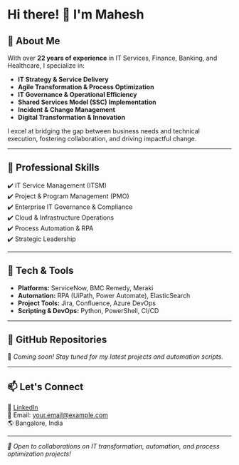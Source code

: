 # Hi there! 👋 I'm Mahesh  

## 🚀 About Me  
With over **22 years of experience** in IT Services, Finance, Banking, and Healthcare, I specialize in:  
- **IT Strategy & Service Delivery**  
- **Agile Transformation & Process Optimization**  
- **IT Governance & Operational Efficiency**  
- **Shared Services Model (SSC) Implementation**  
- **Incident & Change Management**  
- **Digital Transformation & Innovation**  

I excel at bridging the gap between business needs and technical execution, fostering collaboration, and driving impactful change.  

---

## 💼 Professional Skills  
✔️ IT Service Management (ITSM)  
✔️ Project & Program Management (PMO)  
✔️ Enterprise IT Governance & Compliance  
✔️ Cloud & Infrastructure Operations  
✔️ Process Automation & RPA  
✔️ Strategic Leadership  

---

## 🔧 Tech & Tools  
- **Platforms:** ServiceNow, BMC Remedy, Meraki 
- **Automation:** RPA (UiPath, Power Automate), ElasticSearch  
- **Project Tools:** Jira, Confluence, Azure DevOps  
- **Scripting & DevOps:** Python, PowerShell, CI/CD  

---

## 📌 GitHub Repositories  
🚧 *Coming soon! Stay tuned for my latest projects and automation scripts.*  

---

## 📫 Let's Connect  
💼 [LinkedIn](https://www.linkedin.com/in/mahesh-raju-c-1bb46183)  
📧 Email: your.email@example.com  
🌎 Bangalore, India  

---

*🚀 Open to collaborations on IT transformation, automation, and process optimization projects!*  


<!---
mahi-ip/mahi-ip is a ✨ special ✨ repository because its `README.md` (this file) appears on your GitHub profile.
You can click the Preview link to take a look at your changes.
--->
